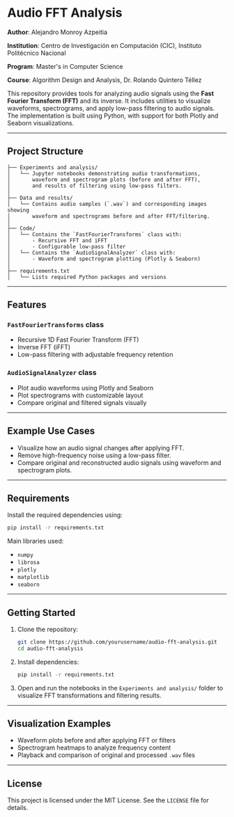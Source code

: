 
# Audio FFT Analysis


**Author**: Alejandro Monroy Azpeitia

**Institution**: Centro de Investigación en Computación (CIC), Instituto Politécnico Nacional

**Program**: Master's in Computer Science

**Course**: Algorithm Design and Analysis, Dr. Rolando Quintero Téllez


This repository provides tools for analyzing audio signals using the **Fast Fourier Transform (FFT)** and its inverse. It includes utilities to visualize waveforms, spectrograms, and apply low-pass filtering to audio signals. The implementation is built using Python, with support for both Plotly and Seaborn visualizations.

---

##  Project Structure

```
├── Experiments and analysis/
│   └── Jupyter notebooks demonstrating audio transformations,
│       waveform and spectrogram plots (before and after FFT),
│       and results of filtering using low-pass filters.
│
├── Data and results/
│   └── Contains audio samples (`.wav`) and corresponding images showing
│       waveform and spectrograms before and after FFT/filtering.
│
├── Code/
│   └── Contains the `FastFourierTransforms` class with:
│       - Recursive FFT and iFFT
│       - Configurable low-pass filter
│   └── Contains the `AudioSignalAnalyzer` class with:
│       - Waveform and spectrogram plotting (Plotly & Seaborn)
│
├── requirements.txt
│   └── Lists required Python packages and versions
```

---

##  Features

### `FastFourierTransforms` class
-  Recursive 1D Fast Fourier Transform (FFT)
-  Inverse FFT (iFFT)
-  Low-pass filtering with adjustable frequency retention

### `AudioSignalAnalyzer` class
-  Plot audio waveforms using Plotly and Seaborn
-  Plot spectrograms with customizable layout
-  Compare original and filtered signals visually

---

##  Example Use Cases

- Visualize how an audio signal changes after applying FFT.
- Remove high-frequency noise using a low-pass filter.
- Compare original and reconstructed audio signals using waveform and spectrogram plots.

---

##  Requirements

Install the required dependencies using:

```bash
pip install -r requirements.txt
```

Main libraries used:
- `numpy`
- `librosa`
- `plotly`
- `matplotlib`
- `seaborn`

---

##  Getting Started

1. Clone the repository:
   ```bash
   git clone https://github.com/yourusername/audio-fft-analysis.git
   cd audio-fft-analysis
   ```

2. Install dependencies:
   ```bash
   pip install -r requirements.txt
   ```

3. Open and run the notebooks in the `Experiments and analysis/` folder to visualize FFT transformations and filtering results.

---

##  Visualization Examples

-  Waveform plots before and after applying FFT or filters
-  Spectrogram heatmaps to analyze frequency content
-  Playback and comparison of original and processed `.wav` files

---

##  License

This project is licensed under the MIT License. See the `LICENSE` file for details.